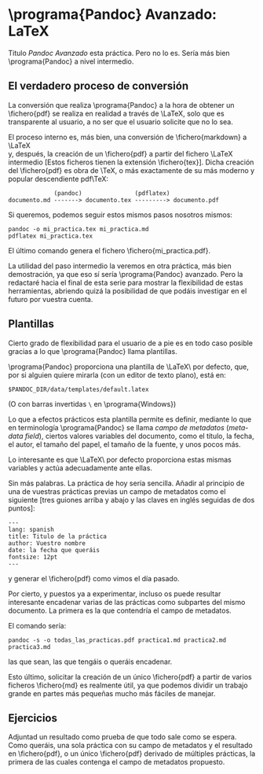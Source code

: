 # \programa{Pandoc} Avanzado: LaTeX
Titulo _Pandoc Avanzado_ esta práctica. Pero no lo es. Sería más bien
\programa{Pandoc} a nivel intermedio.

## El verdadero proceso de conversión 
La conversión que realiza \programa{Pandoc} a la hora de obtener un
\fichero{pdf} se realiza en realidad a través de \LaTeX, solo que es
transparente al usuario, a no ser que el usuario solicite que no lo sea.

El proceso interno es, más bien, una conversión de \fichero{markdown} a \LaTeX\
y, después, la creación de un \fichero{pdf} a partir del fichero \LaTeX\
intermedio [Estos ficheros tienen la extensión \fichero{tex}]. Dicha creación
del \fichero{pdf} es obra de \TeX, o más exactamente de su más moderno y
popular descendiente pdf\TeX:


                 (pandoc)               (pdflatex)
    documento.md -------> documento.tex ---------> documento.pdf


Si queremos, podemos seguir estos mismos pasos nosotros mismos:

    pandoc -o mi_practica.tex mi_practica.md
    pdflatex mi_practica.tex

El último comando genera el fichero \fichero{mi\_practica.pdf}.

La utilidad del paso intermedio la veremos en otra práctica, más bien
demostración, ya que eso sí sería \programa{Pandoc} avanzado. Pero la redactaré
hacia el final de esta serie para mostrar la flexibilidad de estas
herramientas, abriendo quizá la posibilidad de que podáis investigar en el
futuro por vuestra cuenta.

## Plantillas
Cierto grado de flexibilidad para el usuario de a pie es en todo caso
posible gracias a lo que \programa{Pandoc} llama plantillas.

\programa{Pandoc} proporciona una plantilla de \LaTeX\ por defecto, que, por si
alguien quiere mirarla (con un editor de texto plano), está en:

    $PANDOC_DIR/data/templates/default.latex

(O con barras invertidas `\` en \programa{Windows})

Lo que a efectos prácticos esta plantilla permite es definir, mediante lo que
en terminología \programa{Pandoc} se llama _campo de metadatos_ (_meta-data
field_), ciertos valores variables del documento, como el título, la fecha, el
autor, el tamaño del papel, el tamaño de la fuente, y unos pocos más.

Lo interesante es que \LaTeX\ por defecto proporciona estas mismas variables y
actúa adecuadamente ante ellas.

Sin más palabras. La práctica de hoy sería sencilla. Añadir al principio de una
de vuestras prácticas previas un campo de metadatos como el siguiente [tres
guiones arriba y abajo y las claves en inglés seguidas de dos puntos]:

    ---
    lang: spanish
    title: Titulo de la práctica
    author: Vuestro nombre
    date: la fecha que queráis
    fontsize: 12pt
    ---

y generar el \fichero{pdf} como vimos el día pasado.

Por cierto, y puestos ya a experimentar, incluso os puede resultar interesante
encadenar varias de las prácticas como subpartes del mismo documento. La
primera es la que contendría el campo de metadatos.

El comando sería:

    pandoc -s -o todas_las_practicas.pdf practica1.md practica2.md practica3.md

las que sean, las que tengáis o queráis encadenar.

Esto último, solicitar la creación de un único \fichero{pdf} a partir de varios 
ficheros \fichero{md} es realmente útil, ya que podemos dividir un trabajo
grande en partes más pequeñas mucho más fáciles de manejar. 

## Ejercicios
Adjuntad un resultado como prueba de que todo sale como se espera. Como
queráis, una sola práctica con su campo de metadatos y el resultado en
\fichero{pdf}, o un único \fichero{pdf} derivado de múltiples prácticas, la
primera de las cuales contenga el campo de metadatos propuesto.

